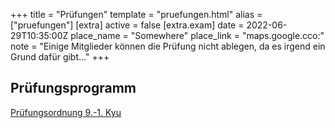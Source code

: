 +++
title = "Prüfungen"
template = "pruefungen.html"
alias = ["pruefungen"]
[extra]
active = false
[extra.exam]
date = 2022-06-29T10:35:00Z
place_name = "Somewhere"
place_link = "maps.google.cco:"
note = "Einige Mitglieder können die Prüfung nicht ablegen, da es irgend ein Grund dafür gibt..."
+++

## Prüfungsprogramm

[Prüfungsordnung 9.-1. Kyu](/pdf/pruefungen/Wado_Pruefungsprogram.pdf)
